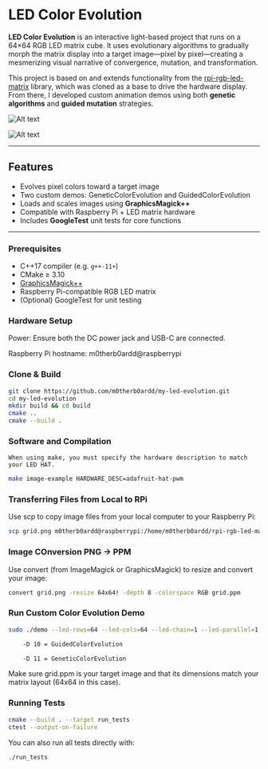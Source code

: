 
# LED Color Evolution

**LED Color Evolution** is an interactive light-based project that runs on a 64×64 RGB LED matrix cube. It uses evolutionary algorithms to gradually morph the matrix display into a target image—pixel by pixel—creating a mesmerizing visual narrative of convergence, mutation, and transformation.

This project is based on and extends functionality from the [rpi-rgb-led-matrix](https://github.com/hzeller/rpi-rgb-led-matrix) library, which was cloned as a base to drive the hardware display. From there, I developed custom animation demos using both **genetic algorithms** and **guided mutation** strategies.

![Alt text](data/cube_to_cloud.gif)

![Alt text](data/cube_to_grid.gif)

---

## Features

- Evolves pixel colors toward a target image
- Two custom demos: GeneticColorEvolution and GuidedColorEvolution
- Loads and scales images using **GraphicsMagick++**
- Compatible with Raspberry Pi + LED matrix hardware
- Includes **GoogleTest** unit tests for core functions

---


### Prerequisites

- C++17 compiler (e.g. `g++-11+`)
- CMake ≥ 3.10
- [GraphicsMagick++](https://www.graphicsmagick.org/)
- Raspberry Pi-compatible RGB LED matrix
- (Optional) GoogleTest for unit testing

### Hardware Setup
Power: Ensure both the DC power jack and USB-C are connected.

Raspberry Pi hostname: m0therb0ardd@raspberrypi

### Clone & Build

```bash
git clone https://github.com/m0therb0ardd/my-led-evolution.git
cd my-led-evolution
mkdir build && cd build
cmake ..
cmake --build .
```
### Software and Compilation
    When using make, you must specify the hardware description to match your LED HAT.
```bash
make image-example HARDWARE_DESC=adafruit-hat-pwm
```

### Transferring Files from Local to RPi
Use scp to copy image files from your local computer to your Raspberry Pi:
```bash
scp grid.png m0therb0ardd@raspberrypi:/home/m0therb0ardd/rpi-rgb-led-matrix/examples-api-use/
```

### Image COnversion PNG -> PPM
Use convert (from ImageMagick or GraphicsMagick) to resize and convert your image:
```bash
convert grid.png -resize 64x64! -depth 8 -colorspace RGB grid.ppm
```

### Run Custom Color Evolution Demo

```bash
sudo ./demo --led-rows=64 --led-cols=64 --led-chain=1 --led-parallel=1 -D 10 grid.ppm

    -D 10 = GuidedColorEvolution

    -D 11 = GeneticColorEvolution
```
Make sure grid.ppm is your target image and that its dimensions match your matrix layout (64x64 in this case).

### Running Tests
```bash
cmake --build . --target run_tests
ctest --output-on-failure
```
You can also run all tests directly with:
```bash
./run_tests
```
